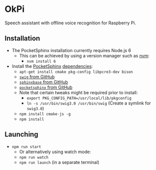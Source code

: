 # OkPi
Speech assistant with offline voice recognition for Raspberry Pi.

## Installation
* The PocketSphinx installation currently requires Node.js 6
	* This can be achieved by using a version manager such as [nvm](https://github.com/creationix/nvm):
		* `nvm install 6`
* Install the [PocketSphinx](https://github.com/cmusphinx/node-pocketsphinx) [dependencies](https://github.com/cmusphinx/node-pocketsphinx#installation):
	* `apt-get install cmake pkg-config libpcre3-dev bison`
	* [`swig` from GitHub](https://github.com/swig/swig)
	* [`sphinxbase` from GitHub](https://github.com/cmusphinx/sphinxbase)
	* [`pocketsphinx` from GitHub](https://github.com/cmusphinx/pocketsphinx)
	* Note that certain tweaks might be required prior to install:
		* `export PKG_CONFIG_PATH=/usr/local/lib/pkgconfig`
		* `ln -s /usr/bin/swig3.0 /usr/bin/swig` (Create a symlink for `swig3.0`)
	* `npm install cmake-js -g`
	* `npm install`

## Launching
* `npm run start`
	* Or alternatively using watch mode:
	* `npm run watch`
	* `npm run launch` (in a separate terminal)
